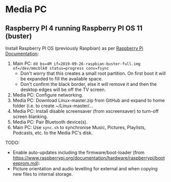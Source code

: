 # Media PC

## Raspberry PI 4 running Raspberry PI OS 11 (buster)

Install Raspberry PI OS (previously Raspbian) as per [Raspberry Pi Documentation](https://www.raspberrypi.com/documentation/computers/getting-started.html):
1. Main PC: `dd bs=4M if=2019-09-26-raspbian-buster-full.img of=/dev/mmcblk0 status=progress conv=fsync`
    * Don't worry that this creates a small root partition. On first boot it will be expanded to fill the available space.
    * Don't confirm the black border, else it will remove it and then the desktop edges will be off the TV screen.
1. Media PC: Configure networking.
1. Media PC: Download Linux-master.zip from GitHub and expand to home folder (i.e. to create ~/Linux-master/...
1. Media PC: Install disable screensaver (from xscreensaver) to turn-off screen blanking.
1. Media PC: Pair Bluetooth device(s).
1. Main PC: Use `sync.sh` to synchronise Music, Pictures, Playlists, Podcasts, etc. to the Media PC's disk.

TODO:
* Enable auto-updates including the firmware/boot-loader (from https://www.raspberrypi.org/documentation/hardware/raspberrypi/booteeprom.md):
* Picture orientation and audio levelling for external and when copying new files to internal storage.

